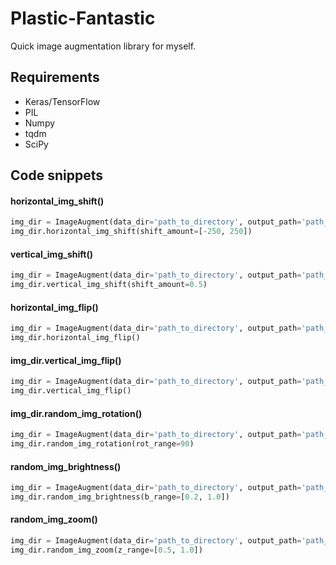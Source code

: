 # Plastic-Fantastic
 Quick image augmentation library for myself.

## Requirements
* Keras/TensorFlow
* PIL
* Numpy
* tqdm
* SciPy

## Code snippets

#### horizontal_img_shift()
```python
img_dir = ImageAugment(data_dir='path_to_directory', output_path='path_to_output_dir')
img_dir.horizontal_img_shift(shift_amount=[-250, 250])
```

#### vertical_img_shift()
```python
img_dir = ImageAugment(data_dir='path_to_directory', output_path='path_to_output_dir')
img_dir.vertical_img_shift(shift_amount=0.5)
```

#### horizontal_img_flip()
```python
img_dir = ImageAugment(data_dir='path_to_directory', output_path='path_to_output_dir')
img_dir.horizontal_img_flip()
```

#### img_dir.vertical_img_flip()
```python
img_dir = ImageAugment(data_dir='path_to_directory', output_path='path_to_output_dir')
img_dir.vertical_img_flip()
```

#### img_dir.random_img_rotation()
```python
img_dir = ImageAugment(data_dir='path_to_directory', output_path='path_to_output_dir')
img_dir.random_img_rotation(rot_range=90)
```

#### random_img_brightness()
```python
img_dir = ImageAugment(data_dir='path_to_directory', output_path='path_to_output_dir')
img_dir.random_img_brightness(b_range=[0.2, 1.0])
```

#### random_img_zoom()
```python
img_dir = ImageAugment(data_dir='path_to_directory', output_path='path_to_output_dir')
img_dir.random_img_zoom(z_range=[0.5, 1.0])
```